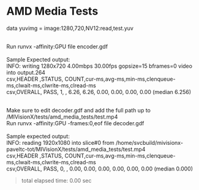 # AMD Media Tests

data yuvimg  = image:1280,720,NV12:read,test.yuv<br>

<br>
Run runvx -affinity:GPU file encoder.gdf<br>
<br>
Sample Expected output:<br>
INFO: writing 1280x720 4.00mbps 30.00fps gopsize=15 bframes=0 video into output.264<br>
csv,HEADER ,STATUS, COUNT,cur-ms,avg-ms,min-ms,clenqueue-ms,clwait-ms,clwrite-ms,clread-ms<br>
csv,OVERALL,  PASS,     1,      ,  6.26,  6.26,  0.00,  0.00,  0.00,  0.00 (median 6.256)<br>


<br>

Make sure to edit decoder.gdf and add the full path up to /MIVisionX/tests/amd_media_tests/test.mp4 <br>
Run runvx -affinity:GPU -frames:0,eof file decoder.gdf <br>
<br>
Sample expected output:<br>
INFO: reading 1920x1080 into slice#0 from /home/svcbuild/mivisionx-paveltc-tot/MIVisionX/tests/amd_media_tests/test.mp4<br>
csv,HEADER ,STATUS, COUNT,cur-ms,avg-ms,min-ms,clenqueue-ms,clwait-ms,clwrite-ms,clread-ms<br>
csv,OVERALL,  PASS,     0,      ,  0.00,  0.00,  0.00,  0.00,  0.00,  0.00 (median 0.000)<br>
> total elapsed time:   0.00 sec<br>
